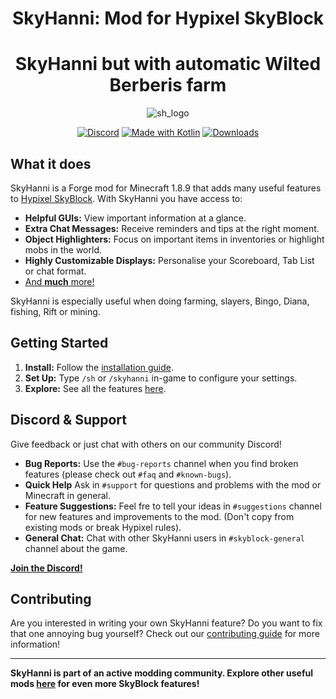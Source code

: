 <h1 align="center">
  SkyHanni: Mod for Hypixel SkyBlock
</h1>
<h1 align="center">
  SkyHanni but with automatic Wilted Berberis farm
</h1>


<div align="center">

![sh_logo](https://github.com/hannibal002/SkyHanni/assets/24389977/2f52afa0-0330-434e-ba1c-f2affee96bc1)

[![Discord](https://img.shields.io/discord/997079228510117908?label=discord&color=9089DA&logo=discord&style=for-the-badge)](https://discord.gg/skyhanni-997079228510117908)
[![Made with Kotlin](https://img.shields.io/badge/Made%20With-Kotlin-orange?style=for-the-badge&logo=kotlin&logocolor=white)](https://kotlinlang.org/)
[![Downloads](https://img.shields.io/github/downloads/hannibal002/SkyHanni/total?label=downloads&color=208a19&logo=github&style=for-the-badge)](https://github.com/hannibal002/SkyHanni/releases)
</div>


## What it does

SkyHanni is a Forge mod for Minecraft 1.8.9 that adds many useful features to [Hypixel SkyBlock](https://wiki.hypixel.net/Main_Page). With SkyHanni you have access to:

* **Helpful GUIs:** View important information at a glance.
* **Extra Chat Messages:** Receive reminders and tips at the right moment.
* **Object Highlighters:** Focus on important items in inventories or highlight mobs in the world.
* **Highly Customizable Displays:** Personalise your Scoreboard, Tab List or chat format.
* [And **much** more!](docs/FEATURES.md)

SkyHanni is especially useful when doing farming, slayers, Bingo, Diana, fishing, Rift or mining.

## Getting Started

1. **Install:**  Follow the [installation guide](docs/INSTALLING.md).
2. **Set Up:** Type `/sh` or `/skyhanni` in-game to configure your settings.
3. **Explore:** See all the features [here](docs/FEATURES.md).

## Discord & Support

Give feedback or just chat with others on our community Discord!

* **Bug Reports:** Use the `#bug-reports` channel when you find broken features (please check out `#faq` and `#known-bugs`).
* **Quick Help** Ask in `#support` for questions and problems with the mod or Minecraft in general.
* **Feature Suggestions:** Feel fre to tell your ideas in `#suggestions` channel for new features and improvements to the mod. (Don't copy from existing mods or break Hypixel rules).
* **General Chat:** Chat with other SkyHanni users in `#skyblock-general` channel about the game.

**[Join the Discord!](https://discord.gg/skyhanni-997079228510117908)**

## Contributing

Are you interested in writing your own SkyHanni feature? Do you want to fix that one annoying bug yourself? Check out our [contributing guide](CONTRIBUTING.md) for more information!

---

**SkyHanni is part of an active modding community. Explore other useful mods [here](https://sbmw.ca/mod-lists/skyblock-mod-list/) for even more SkyBlock features!**
